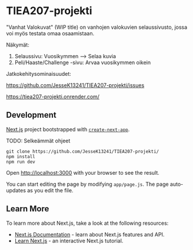 # TIEA207-projekti

"Vanhat Valokuvat" (WIP title) on vanhojen valokuvien selaussivusto, jossa voi myös testata omaa osaamistaan.

Näkymät:
1) Selaussivu: Vuosikymmen --> Selaa kuvia
2) Peli/Haaste/Challenge -sivu: Arvaa vuosikymmen oikein

Jatkokehitysominaisuudet:

https://github.com/JesseK13241/TIEA207-projekti/issues

https://tiea207-projekti.onrender.com/

## Development

[Next.js](https://nextjs.org/) project bootstrapped with [`create-next-app`](https://github.com/vercel/next.js/tree/canary/packages/create-next-app).

TODO: Selkeämmät ohjeet

```
git clone https://github.com/JesseK13241/TIEA207-projekti/
npm install
npm run dev
```

Open [http://localhost:3000](http://localhost:3000) with your browser to see the result.

You can start editing the page by modifying `app/page.js`. The page auto-updates as you edit the file.

## Learn More

To learn more about Next.js, take a look at the following resources:

- [Next.js Documentation](https://nextjs.org/docs) - learn about Next.js features and API.
- [Learn Next.js](https://nextjs.org/learn) - an interactive Next.js tutorial.
